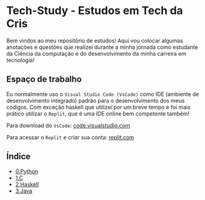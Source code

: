 # Tech-Study - Estudos em Tech da Cris

Bem vindos ao meu repositório de estudos! Aqui vou colocar algumas anotações e questões que realizei durante a minha jornada como estudante da Ciência da computação e do desenvolvimento da minha carreira em tecnologia! 

<h2>Espaço de trabalho</h2>

Eu normalmente uso o `Visual Studio Code (VsCode)` como IDE (ambiente de desenvolvimento integrado) padrão para o desenvolvimento dos meus códigos. Com exceção haskell que utilizei por um breve tempo e foi mais prático utilizar o `Replit`, que é uma IDE online bem competente também! 

Para download do `VsCode`: <a href="https://code.visualstudio.com/">code.visualstudio.com</a>

Para acessar o `Replit` e criar sua conta: <a href="https://replit.com/">replit.com</a>


<h2>Índice </h2> 

* <a href="https://github.com/Criismnaga/Tech-Study/tree/main/0.Python">0.Python</a>
* <a href="https://github.com/Criismnaga/Tech-Study/tree/main/1.C">1.C</a>
* <a href="https://github.com/Criismnaga/Tech-Study/tree/main/2.Haskell">2.Haskell</a>
* <a href="https://github.com/Criismnaga/Tech-Study/tree/main/3.Java">3.Java</a>
